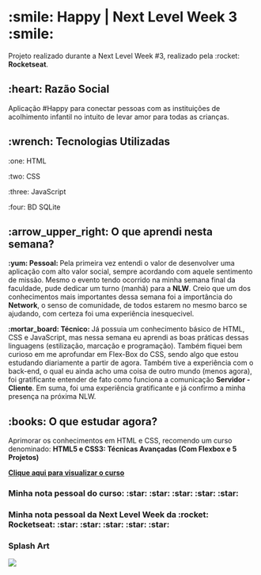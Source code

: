 <h1 align="left">:smile: Happy | Next Level Week 3 :smile:</h1>

<p align="left">Projeto realizado durante a Next Level Week #3, realizado pela :rocket: <strong>Rocketseat</strong>.</p>

<h2 align="left">:heart: Razão Social</h2>
<p>Aplicação #Happy para conectar pessoas com as instituições de acolhimento infantil no intuito de levar amor para todas as crianças.</p>

<h2 align="left">:wrench: Tecnologias Utilizadas</h2>
<p>:one: HTML</p>
<p>:two: CSS </p>
<p>:three: JavaScript</p>
<p>:four: BD SQLite</p>


<h2 align="left">:arrow_upper_right: O que aprendi nesta semana? </h2>
<p><strong>:yum: Pessoal: </strong>Pela primeira vez entendi o valor de desenvolver uma aplicação com alto valor social, sempre acordando com aquele sentimento de missão. Mesmo o evento tendo ocorrido na minha semana final da faculdade, pude dedicar um turno (manhã) para a <strong>NLW</strong>. Creio que um dos conhecimentos mais importantes dessa semana foi a importância do <strong>Network</strong>, o senso de comunidade, de todos estarem no mesmo barco se ajudando, com certeza foi uma experiência inesquecivel.</p>

<p><strong>:mortar_board: Técnico: </strong>Já possuia um conhecimento básico de HTML, CSS e JavaScript, mas nessa semana eu aprendi as boas práticas dessas linguagens (estilização, marcação e programação). Também fiquei bem curioso em me aprofundar em Flex-Box do CSS, sendo algo que estou estudando diariamente a partir de agora. Também tive a experiência com o back-end, o qual eu ainda acho uma coisa de outro mundo (menos agora), foi gratificante entender de fato como funciona a comunicação <strong>Servidor - Cliente</strong>. Em suma, foi uma experiência gratificante e já confirmo a minha presença na próxima NLW.</p>

<h2 align="left">:books: O que estudar agora?</h2>
<p>Aprimorar os conhecimentos em HTML e CSS, recomendo um curso denominado: <strong> HTML5 e CSS3: Técnicas Avançadas (Com Flexbox e 5 Projetos)</strong></p>
<a href="https://www.udemy.com/course/html5-e-css3-tecnicas-avancadas-com-flexbox-e-3-projetos/"><p><strong>Clique aqui para visualizar o curso</strong></p></a>
<h3 align="left"> Minha nota pessoal do curso: :star: :star: :star: :star: :star: </h3>

<h3 align="left"> Minha nota pessoal da Next Level Week da :rocket: Rocketseat: :star: :star: :star: :star: :star: </h3>

<h3 align="left"> Splash Art </h3>
<img src="https://i.ibb.co/8m3hT4x/Happy-Design.png">

